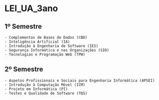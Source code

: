 # LEI_UA_3ano

## 1º Semestre

    - Complementos de Bases de Dados (CBD)
    - Inteligência Artificial (IA)
    - Introdução à Engenharia de Software (IES)
    - Segurança Informática e nas Organizações (SIO)
    - Tecnologias e Programação Web (TPW)

## 2º Semestre

    - Aspetos Profissionais e Sociais para Engenharia Informática (APSEI)
    - Introdução à Computação Móvel (ICM)
    - Projeto em Informática (PI)
    - Testes e Qualidade de Software (TQS)